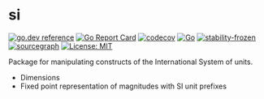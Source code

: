 # si
[![go.dev reference](https://pkg.go.dev/badge/github.com/soypat/si)](https://pkg.go.dev/github.com/soypat/si)
[![Go Report Card](https://goreportcard.com/badge/github.com/soypat/si)](https://goreportcard.com/report/github.com/soypat/si)
[![codecov](https://codecov.io/gh/soypat/si/branch/main/graph/badge.svg)](https://codecov.io/gh/soypat/si)
[![Go](https://github.com/soypat/si/actions/workflows/go.yml/badge.svg)](https://github.com/soypat/si/actions/workflows/go.yml)
[![stability-frozen](https://img.shields.io/badge/stability-frozen-blue.svg)](https://github.com/emersion/stability-badges#frozen)
[![sourcegraph](https://sourcegraph.com/github.com/soypat/si/-/badge.svg)](https://sourcegraph.com/github.com/soypat/si?badge)
[![License: MIT](https://img.shields.io/badge/License-MIT-yellow.svg)](https://opensource.org/licenses/MIT) 

<!--

[![stability-experimental](https://img.shields.io/badge/stability-experimental-orange.svg)](https://github.com/emersion/stability-badges#experimental)

See https://github.com/emersion/stability-badges#unstable for more stability badges.
-->


Package for manipulating constructs of the International System of units.


* Dimensions
* Fixed point representation of magnitudes with SI unit prefixes

